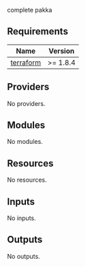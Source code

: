<!-- BEGIN_TF_DOCS -->
complete pakka

## Requirements

| Name | Version |
|------|---------|
| <a name="requirement_terraform"></a> [terraform](#requirement\_terraform) | >= 1.8.4 |

## Providers

No providers.

## Modules

No modules.

## Resources

No resources.

## Inputs

No inputs.

## Outputs

No outputs.
<!-- END_TF_DOCS -->
